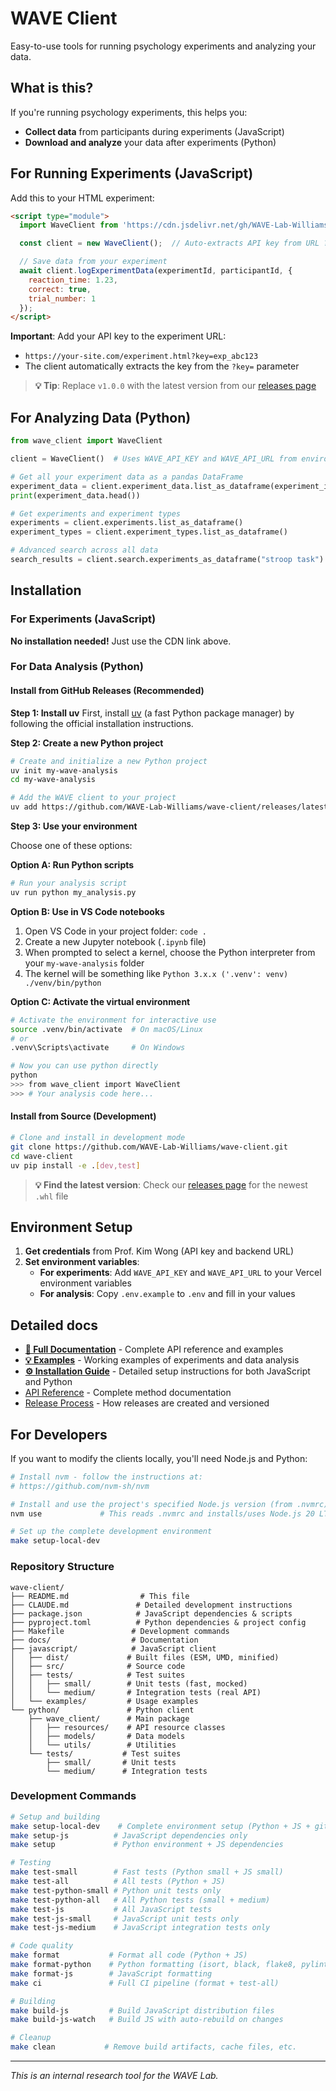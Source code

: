 # WAVE Client

Easy-to-use tools for running psychology experiments and analyzing your data.

## What is this?

If you're running psychology experiments, this helps you:
- **Collect data** from participants during experiments (JavaScript)
- **Download and analyze** your data after experiments (Python)

## For Running Experiments (JavaScript)

Add this to your HTML experiment:

```html
<script type="module">
  import WaveClient from 'https://cdn.jsdelivr.net/gh/WAVE-Lab-Williams/wave-client@v1.0.0/javascript/dist/wave-client.esm.js';

  const client = new WaveClient();  // Auto-extracts API key from URL ?key=exp_abc123

  // Save data from your experiment
  await client.logExperimentData(experimentId, participantId, {
    reaction_time: 1.23,
    correct: true,
    trial_number: 1
  });
</script>
```

**Important**: Add your API key to the experiment URL:
- `https://your-site.com/experiment.html?key=exp_abc123`
- The client automatically extracts the key from the `?key=` parameter

> **💡 Tip**: Replace `v1.0.0` with the latest version from our [releases page](https://github.com/WAVE-Lab-Williams/wave-client/releases)

## For Analyzing Data (Python)

```python
from wave_client import WaveClient

client = WaveClient()  # Uses WAVE_API_KEY and WAVE_API_URL from environment

# Get all your experiment data as a pandas DataFrame
experiment_data = client.experiment_data.list_as_dataframe(experiment_id=123)
print(experiment_data.head())

# Get experiments and experiment types
experiments = client.experiments.list_as_dataframe()
experiment_types = client.experiment_types.list_as_dataframe()

# Advanced search across all data
search_results = client.search.experiments_as_dataframe("stroop task")
```

## Installation

### For Experiments (JavaScript)
**No installation needed!** Just use the CDN link above.

### For Data Analysis (Python)

#### Install from GitHub Releases (Recommended)

**Step 1: Install uv**
First, install [uv](https://docs.astral.sh/uv/getting-started/installation/#installing-uv) (a fast Python package manager) by following the official installation instructions.

**Step 2: Create a new Python project**
```bash
# Create and initialize a new Python project
uv init my-wave-analysis
cd my-wave-analysis

# Add the WAVE client to your project
uv add https://github.com/WAVE-Lab-Williams/wave-client/releases/latest/download/wave_client-1.0.0-py3-none-any.whl
```

**Step 3: Use your environment**

Choose one of these options:

**Option A: Run Python scripts**
```bash
# Run your analysis script
uv run python my_analysis.py
```

**Option B: Use in VS Code notebooks**
1. Open VS Code in your project folder: `code .`
2. Create a new Jupyter notebook (`.ipynb` file)
3. When prompted to select a kernel, choose the Python interpreter from your `my-wave-analysis` folder
4. The kernel will be something like `Python 3.x.x ('.venv': venv) ./venv/bin/python`

**Option C: Activate the virtual environment**
```bash
# Activate the environment for interactive use
source .venv/bin/activate  # On macOS/Linux
# or
.venv\Scripts\activate     # On Windows

# Now you can use python directly
python
>>> from wave_client import WaveClient
>>> # Your analysis code here...
```

#### Install from Source (Development)
```bash
# Clone and install in development mode
git clone https://github.com/WAVE-Lab-Williams/wave-client.git
cd wave-client
uv pip install -e .[dev,test]
```

> **💡 Find the latest version**: Check our [releases page](https://github.com/WAVE-Lab-Williams/wave-client/releases) for the newest `.whl` file

## Environment Setup

1. **Get credentials** from Prof. Kim Wong (API key and backend URL)
2. **Set environment variables**:
   - **For experiments**: Add `WAVE_API_KEY` and `WAVE_API_URL` to your Vercel environment variables
   - **For analysis**: Copy `.env.example` to `.env` and fill in your values

## Detailed docs

- **[📖 Full Documentation](docs/)** - Complete API reference and examples
- **[💡 Examples](docs/examples.md)** - Working examples of experiments and data analysis
- **[⚙️ Installation Guide](docs/installation.md)** - Detailed setup instructions for both JavaScript and Python
- [API Reference](docs/api-reference.md) - Complete method documentation
- [Release Process](docs/releases.md) - How releases are created and versioned


## For Developers

If you want to modify the clients locally, you'll need Node.js and Python:

```bash
# Install nvm - follow the instructions at:
# https://github.com/nvm-sh/nvm

# Install and use the project's specified Node.js version (from .nvmrc)
nvm use             # This reads .nvmrc and installs/uses Node.js 20 LTS

# Set up the complete development environment
make setup-local-dev
```

### Repository Structure

```
wave-client/
├── README.md                # This file
├── CLAUDE.md               # Detailed development instructions
├── package.json            # JavaScript dependencies & scripts
├── pyproject.toml          # Python dependencies & project config
├── Makefile               # Development commands
├── docs/                  # Documentation
├── javascript/            # JavaScript client
│   ├── dist/             # Built files (ESM, UMD, minified)
│   ├── src/              # Source code
│   ├── tests/            # Test suites
│   │   ├── small/        # Unit tests (fast, mocked)
│   │   └── medium/       # Integration tests (real API)
│   └── examples/         # Usage examples
└── python/               # Python client  
    ├── wave_client/      # Main package
    │   ├── resources/    # API resource classes
    │   ├── models/       # Data models
    │   └── utils/        # Utilities
    └── tests/           # Test suites
        ├── small/       # Unit tests
        └── medium/      # Integration tests
```

### Development Commands

```bash
# Setup and building
make setup-local-dev    # Complete environment setup (Python + JS + git hooks)
make setup-js          # JavaScript dependencies only
make setup             # Python environment + JS dependencies

# Testing
make test-small        # Fast tests (Python small + JS small)
make test-all          # All tests (Python + JS)
make test-python-small # Python unit tests only
make test-python-all   # All Python tests (small + medium)
make test-js           # All JavaScript tests
make test-js-small     # JavaScript unit tests only
make test-js-medium    # JavaScript integration tests only

# Code quality
make format           # Format all code (Python + JS)
make format-python    # Python formatting (isort, black, flake8, pylint)
make format-js        # JavaScript formatting
make ci               # Full CI pipeline (format + test-all)

# Building
make build-js         # Build JavaScript distribution files
make build-js-watch   # Build JS with auto-rebuild on changes

# Cleanup
make clean           # Remove build artifacts, cache files, etc.
```

---

*This is an internal research tool for the WAVE Lab.*
